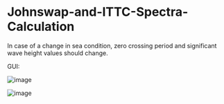 # Johnswap-and-ITTC-Spectra-Calculation
In case of a change in sea condition, zero crossing period and significant wave height values should change.

GUI:

![image](https://user-images.githubusercontent.com/104154215/227079323-5c0d6ab0-8dd6-46f8-ad0b-0d9c7698b90f.png)

![image](https://user-images.githubusercontent.com/104154215/227080003-da3e1763-441a-43b1-8c23-3eb4c738fd96.png)



